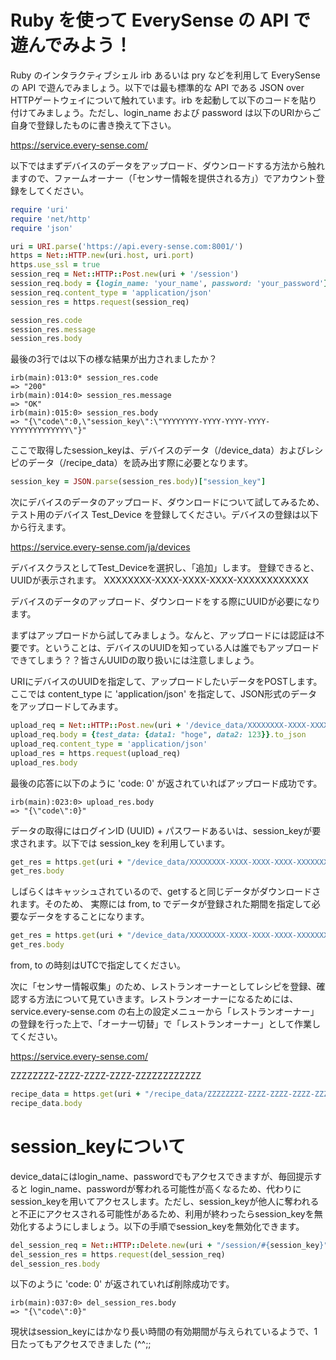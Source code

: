 # Ruby を使って EverySense の API で遊んでみよう！

Ruby のインタラクティブシェル irb あるいは pry などを利用して EverySense の API で遊んでみましょう。以下では最も標準的な API である JSON over HTTPゲートウェイについて触れています。irb を起動して以下のコードを貼り付けてみましょう。ただし、login_name および password は以下のURIからご自身で登録したものに書き換えて下さい。

https://service.every-sense.com/

以下ではまずデバイスのデータをアップロード、ダウンロードする方法から触れますので、ファームオーナー（「センサー情報を提供される方」）でアカウント登録をしてください。

```ruby
require 'uri'
require 'net/http'
require 'json'

uri = URI.parse('https://api.every-sense.com:8001/')
https = Net::HTTP.new(uri.host, uri.port)
https.use_ssl = true
session_req = Net::HTTP::Post.new(uri + '/session')
session_req.body = {login_name: 'your_name', password: 'your_password'}.to_json
session_req.content_type = 'application/json'
session_res = https.request(session_req)

session_res.code
session_res.message
session_res.body
```

最後の3行では以下の様な結果が出力されましたか？

```
irb(main):013:0* session_res.code
=> "200"
irb(main):014:0> session_res.message
=> "OK"
irb(main):015:0> session_res.body
=> "{\"code\":0,\"session_key\":\"YYYYYYYY-YYYY-YYYY-YYYY-YYYYYYYYYYYYY\"}"
```

ここで取得したsession_keyは、デバイスのデータ（/device_data）およびレシピのデータ（/recipe_data）を読み出す際に必要となります。

```ruby
session_key = JSON.parse(session_res.body)["session_key"]
```

次にデバイスのデータのアップロード、ダウンロードについて試してみるため、テスト用のデバイス Test_Device を登録してください。デバイスの登録は以下から行えます。

https://service.every-sense.com/ja/devices

デバイスクラスとしてTest_Deviceを選択し、「追加」します。
登録できると、UUIDが表示されます。
XXXXXXXX-XXXX-XXXX-XXXX-XXXXXXXXXXXX

デバイスのデータのアップロード、ダウンロードをする際にUUIDが必要になります。

まずはアップロードから試してみましょう。なんと、アップロードには認証は不要です。ということは、デバイスのUUIDを知っている人は誰でもアップロードできてしまう？？皆さんUUIDの取り扱いには注意しましょう。

URIにデバイスのUUIDを指定して、アップロードしたいデータをPOSTします。ここでは content_type に 'application/json' を指定して、JSON形式のデータをアップロードしてみます。

```ruby
upload_req = Net::HTTP::Post.new(uri + '/device_data/XXXXXXXX-XXXX-XXXX-XXXX-XXXXXXXXXXXX')
upload_req.body = {test_data: {data1: "hoge", data2: 123}}.to_json
upload_req.content_type = 'application/json'
upload_res = https.request(upload_req)
upload_res.body
```

最後の応答に以下のように 'code: 0' が返されていればアップロード成功です。

```
irb(main):023:0> upload_res.body
=> "{\"code\":0}"
```

データの取得にはログインID (UUID) + パスワードあるいは、session_keyが要求されます。以下では session_key を利用しています。

```ruby
get_res = https.get(uri + "/device_data/XXXXXXXX-XXXX-XXXX-XXXX-XXXXXXXXXXXX?session_key=#{session_key}")
get_res.body
```

しばらくはキャッシュされているので、getすると同じデータがダウンロードされます。そのため、
実際には from, to でデータが登録された期間を指定して必要なデータをすることになります。

```ruby
get_res = https.get(uri + "/device_data/XXXXXXXX-XXXX-XXXX-XXXX-XXXXXXXXXXXX?session_key=#{session_key}&from=2016-03-06-06:20&to=2016-03-06-07:00")
get_res.body
```

from, to の時刻はUTCで指定してください。

次に「センサー情報収集」のため、レストランオーナーとしてレシピを登録、確認する方法について見ていきます。レストランオーナーになるためには、service.every-sense.com の右上の設定メニューから「レストランオーナー」の登録を行った上で、「オーナー切替」で「レストランオーナー」として作業してください。

https://service.every-sense.com/

ZZZZZZZZ-ZZZZ-ZZZZ-ZZZZ-ZZZZZZZZZZZZ


```ruby
recipe_data = https.get(uri + "/recipe_data/ZZZZZZZZ-ZZZZ-ZZZZ-ZZZZ-ZZZZZZZZZZZZ.xml?session_key=#{session_key}&from=2016-03-06-07:00&to=2016-03-06-07:50")
recipe_data.body
```

# session_keyについて

device_dataにはlogin_name、passwordでもアクセスできますが、毎回提示すると login_name、passwordが奪われる可能性が高くなるため、代わりにsession_keyを用いてアクセスします。ただし、session_keyが他人に奪われると不正にアクセスされる可能性があるため、利用が終わったらsession_keyを無効化するようにしましょう。以下の手順でsession_keyを無効化できます。

```ruby
del_session_req = Net::HTTP::Delete.new(uri + "/session/#{session_key}")
del_session_res = https.request(del_session_req)
del_session_res.body
```

以下のように 'code: 0' が返されていれば削除成功です。

```
irb(main):037:0> del_session_res.body
=> "{\"code\":0}"
```

現状はsession_keyにはかなり長い時間の有効期間が与えられているようで、1日たってもアクセスできました (^^;;
